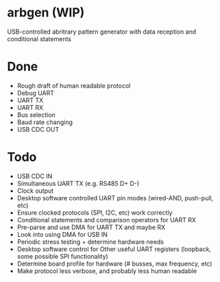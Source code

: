 # arbgen (WIP)
USB-controlled abritrary pattern generator with data reception and conditional statements

# Done
 * Rough draft of human readable protocol
 * Debug UART
 * UART TX
 * UART RX
 * Bus selection
 * Baud rate changing
 * USB CDC OUT
 
# Todo
 * USB CDC IN
 * Simultaneous UART TX (e.g. RS485 D+ D-)
 * Clock output
 * Desktop software controlled UART pin modes (wired-AND, push-pull, etc)
 * Ensure clocked protocols (SPI, I2C, etc) work correctly
 * Conditional statements and comparison operators for UART RX
 * Pre-parse and use DMA for UART TX and maybe RX
 * Look into using DMA for USB IN
 * Periodic stress testing + determine hardware needs
 * Desktop software control for Other useful UART registers (loopback, some possible SPI functionality)
 * Determine board profile for hardware (# busses, max frequency, etc)
 * Make protocol less verbose, and probably less human readable
